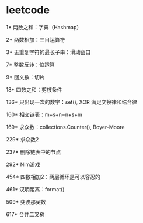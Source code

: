# leetcode
1* 两数之和：字典（Hashmap）

2* 两数相加：三目运算符

3* 无重复字符的最长子串：滑动窗口

7* 整数反转：位运算

9* 回文数：切片

18* 四数之和：剪枝条件

136* 只出现一次的数字：set(), XOR 满足交换律和结合律

160* 相交链表：m+s+n=n+s+m

169* 求众数：collections.Counter(), Boyer-Moore

229* 求众数2

237* 删除链表中的节点

292* Nim游戏

454* 四数相加2：两层循环是可以容忍的

461* 汉明距离：format()

509* 斐波那契数

617* 合并二叉树
